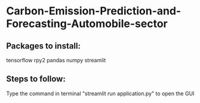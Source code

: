 # Carbon-Emission-Prediction-and-Forecasting-Automobile-sector

## Packages to install:
tensorflow
rpy2
pandas
numpy
streamlit

## Steps to follow:
Type the command in terminal "streamlit run application.py" to open the GUI
